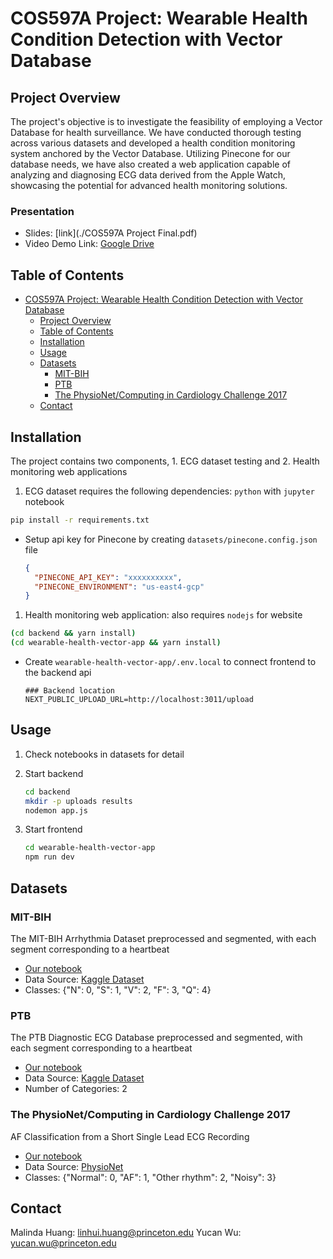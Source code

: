 # COS597A Project: Wearable Health Condition Detection with Vector Database

## Project Overview

The project's objective is to investigate the feasibility of employing a Vector Database for health surveillance. We have conducted thorough testing across various datasets and developed a health condition monitoring system anchored by the Vector Database. Utilizing Pinecone for our database needs, we have also created a web application capable of analyzing and diagnosing ECG data derived from the Apple Watch, showcasing the potential for advanced health monitoring solutions.

### Presentation

- Slides: [link](./COS597A Project Final.pdf)
- Video Demo Link: [Google Drive](https://drive.google.com/file/d/1_WHb4aabwujUbzh40ARQyKZ5RU7dtKKe/view?usp=drive_link)

## Table of Contents

- [COS597A Project: Wearable Health Condition Detection with Vector Database](#cos597a-project-wearable-health-condition-detection-with-vector-database)
  - [Project Overview](#project-overview)
  - [Table of Contents](#table-of-contents)
  - [Installation](#installation)
  - [Usage](#usage)
  - [Datasets](#datasets)
    - [MIT-BIH](#mit-bih)
    - [PTB](#ptb)
    - [The PhysioNet/Computing in Cardiology Challenge 2017](#the-physionetcomputing-in-cardiology-challenge-2017)
  - [Contact](#contact)

## Installation

The project contains two components, 1. ECG dataset testing and 2. Health monitoring web applications

1. ECG dataset requires the following dependencies: `python` with `jupyter` notebook

```bash
pip install -r requirements.txt
```

- Setup api key for Pinecone by creating `datasets/pinecone.config.json` file

  ```json
  {
    "PINECONE_API_KEY": "xxxxxxxxxx",
    "PINECONE_ENVIRONMENT": "us-east4-gcp"
  }
  ```

1. Health monitoring web application: also requires `nodejs` for website

```bash
(cd backend && yarn install)
(cd wearable-health-vector-app && yarn install)
```

- Create `wearable-health-vector-app/.env.local` to connect frontend to the backend api

  ```log
  ### Backend location
  NEXT_PUBLIC_UPLOAD_URL=http://localhost:3011/upload
  ```

## Usage

1. Check notebooks in datasets for detail

2. Start backend

   ```bash
   cd backend
   mkdir -p uploads results
   nodemon app.js
   ```

3. Start frontend

    ```bash
    cd wearable-health-vector-app
    npm run dev
    ```

## Datasets

### MIT-BIH

The MIT-BIH Arrhythmia Dataset preprocessed and segmented, with each segment corresponding to a heartbeat

- [Our notebook](./datasets/MIT-BIH.ipynb)
- Data Source: [Kaggle Dataset](https://www.kaggle.com/datasets/shayanfazeli/heartbeat/data)
- Classes: {"N": 0, "S": 1, "V": 2, "F": 3, "Q": 4}

### PTB

The PTB Diagnostic ECG Database preprocessed and segmented, with each segment corresponding to a heartbeat

- [Our notebook](./datasets/PTB.ipynb)
- Data Source: [Kaggle Dataset](https://www.kaggle.com/datasets/shayanfazeli/heartbeat/data)
- Number of Categories: 2

### The PhysioNet/Computing in Cardiology Challenge 2017

AF Classification from a Short Single Lead ECG Recording

- [Our notebook](./datasets/af-challenge2017.ipynb)
- Data Source: [PhysioNet](https://physionet.org/content/challenge-2017/1.0.0/)
- Classes: {"Normal": 0, "AF": 1, "Other rhythm": 2, "Noisy": 3}

## Contact

Malinda Huang: <linhui.huang@princeton.edu>
Yucan Wu: <yucan.wu@princeton.edu>
